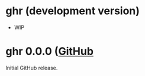 # ghr (development version)

* WIP

# ghr 0.0.0 ([GitHub](https://github.com/maurolepore/ghr/releases)

Initial GitHub release.
